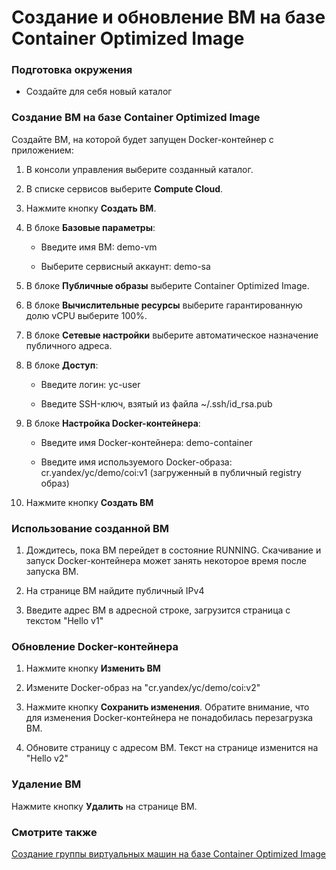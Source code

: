 # Создание и обновление ВМ на базе Container Optimized Image

### Подготовка окружения
* Создайте для себя новый каталог

### Создание ВМ на базе Container Optimized Image
Создайте ВМ, на которой будет запущен Docker-контейнер с приложением:

1. В консоли управления выберите созданный каталог.

1. В списке сервисов выберите **Compute Cloud**.

1. Нажмите кнопку **Создать ВМ**.

1. В блоке **Базовые параметры**:

    * Введите имя ВМ: demo-vm

    * Выберите сервисный аккаунт: demo-sa

1. В блоке **Публичные образы** выберите Container Optimized Image.

1. В блоке **Вычислительные ресурсы** выберите гарантированную долю vCPU выберите 100%.

1. В блоке **Сетевые настройки** выберите автоматическое назначение публичного адреса.

1. В блоке **Доступ**:

    * Введите логин: yc-user

    * Введите SSH-ключ, взятый из файла ~/.ssh/id_rsa.pub

1. В блоке **Настройка Docker-контейнера**:

    * Введите имя Docker-контейнера: demo-container

    * Введите имя используемого Docker-образа: cr.yandex/yc/demo/coi:v1 (загруженный в публичный registry образ)

1. Нажмите кнопку **Создать ВМ**

### Использование созданной ВМ

1. Дождитесь, пока ВМ перейдет в состояние RUNNING. Скачивание и запуск Docker-контейнера может занять некоторое время после запуска ВМ.

1. На странице ВМ найдите публичный IPv4

1. Введите адрес ВМ в адресной строке, загрузится страница с текстом "Hello v1"

### Обновление Docker-контейнера

1. Нажмите кнопку **Изменить ВМ**

1. Измените Docker-образ на "cr.yandex/yc/demo/coi:v2"

1. Нажмите кнопку **Сохранить изменения**. Обратите внимание, что для изменения Docker-контейнера не понадобилась перезагрузка ВМ.

1. Обновите страницу с адресом ВМ. Текст на странице изменится на "Hello v2"

### Удаление ВМ

Нажмите кнопку **Удалить** на странице ВМ.

### Смотрите также 

[Создание группы виртуальных машин на базе Container Optimized Image](../../instance-groups/02)
